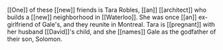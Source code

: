 [[One]] of these [[new]] friends is Tara Robles, [[an]] [[architect]] who builds a [[new]] neighborhood in [[Waterloo]]. She was once [[an]] ex-girlfriend of Gale's, and they reunite in Montreal. Tara is [[pregnant]] with her husband [[David]]'s child, and she [[names]] Gale as the godfather of their son, Solomon.